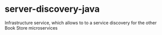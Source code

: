 # server-discovery-java
Infrastructure service, which allows to to a service discovery for the other Book Store microservices
